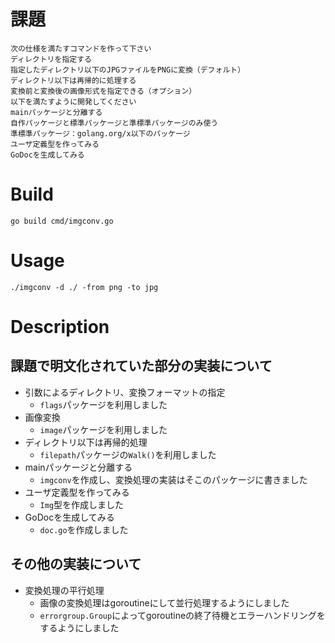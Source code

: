 # 課題

```
次の仕様を満たすコマンドを作って下さい
ディレクトリを指定する
指定したディレクトリ以下のJPGファイルをPNGに変換（デフォルト）
ディレクトリ以下は再帰的に処理する
変換前と変換後の画像形式を指定できる（オプション）
以下を満たすように開発してください
mainパッケージと分離する
自作パッケージと標準パッケージと準標準パッケージのみ使う
準標準パッケージ：golang.org/x以下のパッケージ
ユーザ定義型を作ってみる
GoDocを生成してみる
```

# Build
```
go build cmd/imgconv.go
```

# Usage
```
./imgconv -d ./ -from png -to jpg
```

# Description
## 課題で明文化されていた部分の実装について
* 引数によるディレクトリ、変換フォーマットの指定
  * `flags`パッケージを利用しました
* 画像変換
  * `image`パッケージを利用しました
* ディレクトリ以下は再帰的処理
  * `filepath`パッケージの`Walk()`を利用しました
* mainパッケージと分離する
  * `imgconv`を作成し、変換処理の実装はそこのパッケージに書きました
* ユーザ定義型を作ってみる
  * `Img`型を作成しました
* GoDocを生成してみる
  * `doc.go`を作成しました

## その他の実装について
* 変換処理の平行処理
  * 画像の変換処理はgoroutineにして並行処理するようにしました
  * `errorgroup.Group`によってgoroutineの終了待機とエラーハンドリングをするようにしました
